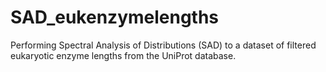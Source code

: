 # SAD_eukenzymelengths
Performing Spectral Analysis of Distributions (SAD) to a dataset of filtered eukaryotic enzyme lengths from the UniProt database.
